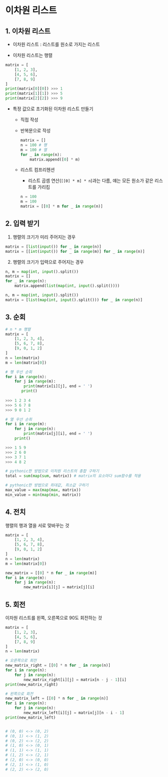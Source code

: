 # 이차원 리스트

## 1. 이차원 리스트

- 이차원 리스트 : 리스트를 원소로 가지는 리스트

- 이차원 리스트는 행렬

```python
matrix = [
    [1, 2, 3], 
    [4, 5, 6], 
    [7, 8, 9]
]
print(matrix[0][0]) >>> 1
print(matrix[1][1]) >>> 5
print(matrix[2][2]) >>> 9
```

- 특정 값으로 초기화된 이차원 리스트 만들기

  - 직접 작성

  - 반복문으로 작성

    ```python
    matrix = []
    n = 100 # 행
    m = 100 # 열
    for _ in range(n):
        matrix.append([0] * m)
    ```

  - 리스트 컴프리헨션 

    - 리스트 곱셈 연산(`[[0] * m] * n`)과는 다름, 얘는 모든 원소가 같은 리스트를 가리킴

    ```python
    n = 100
    m = 100
    matrix = [[0] * m for _ in range(n)]
    ```

## 2. 입력 받기

1. 행렬의 크기가 미리 주어지는 경우

```python
matrix = [list(input()) for _ in range(n)]
matrix = [[int(input()) for _ in range(m)] for _ in range(n)]
```

2. 행렬의 크기가 입력으로 주어지는 경우

```python
n, m = map(int, input().split())
matrix = []
for _ in range(n):
    matrix.append(list(map(int, input().split())))

n, m = map(int, input().split())
matrix = [list(map(int, input().split())) for _ in range(n)]
```

## 3. 순회

```python
# n * m 행렬
matrix = [
    [1, 2, 3, 4],
    [5, 6, 7, 8],
    [9, 0, 1, 2]
]
n = len(matrix)
m = len(matrix[0])

# 행 우선 순회
for i in range(n):
    for j in range(m):
        print(matrix[i][j], end = ' ')
       print()
    
>>> 1 2 3 4
>>> 5 6 7 8
>>> 9 0 1 2

# 열 우선 순회
for i in range(m):
    for j in range(n):
        print(matrix[j][i], end = ' ')
    print()

>>> 1 5 9
>>> 2 6 0
>>> 3 7 1
>>> 4 8 2

# pythonic한 방법으로 이차원 리스트의 총합 구하기
total = sum(map(sum, matrix)) # matrix의 요소마다 sum함수를 적용

# pythonic한 방법으로 최대값, 최소값 구하기
max_value = max(map(max, matrix))
min_value = min(map(min, matrix))
```

## 4. 전치

행렬의 행과 열을 서로 맞바꾸는 것

```python
matrix = [
    [1, 2, 3, 4],
    [5, 6, 7, 8],
    [9, 0, 1, 2]
]
n = len(matrix)
m = len(matrix[0])

new_matrix = [[0] * n for _ in range(m)]
for i in range(m):
    for j in range(n):
        new_matrix[i][j] = matrix[j][i]
```

## 5. 회전

이차원 리스트를 왼쪽, 오른쪽으로 90도 회전하는 것

```python
matrix = [
    [1, 2, 3],
    [4, 5, 6],
    [7, 8, 9]
]
n = len(matrix)

# 오른쪽으로 회전
new_matrix_right = [[0] * n for _ in range(n)]
for i in range(n):
    for j in range(n):
        new_matrix_right[i][j] = matrix[n - j - 1][i]
print(new_matrix_right)

# 왼쪽으로 회전
new_matrix_left = [[0] * n for _ in range(n)]
for i in range(n):
    for j in range(n):
        new_matrix_left[i][j] = matrix[j][n - i - 1]
print(new_matrix_left)


# (0, 0) <-> (0, 2)
# (0, 1) <-> (1, 2)
# (0, 2) <-> (2, 2)
# (1, 0) <-> (0, 1)
# (1, 1) <-> (1, 1)
# (1, 2) <-> (2, 1)
# (2, 0) <-> (0, 0)
# (2, 1) <-> (1, 0)
# (2, 2) <-> (2, 0)
```



